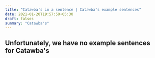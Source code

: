 ```yaml
---
title: "Catawba's in a sentence | Catawba's example sentences"
date: 2021-01-20T19:57:50+05:30
draft: falses
summary: "Catawba's"
---
```

## Unfortunately, we have no example sentences for Catawba's                 
